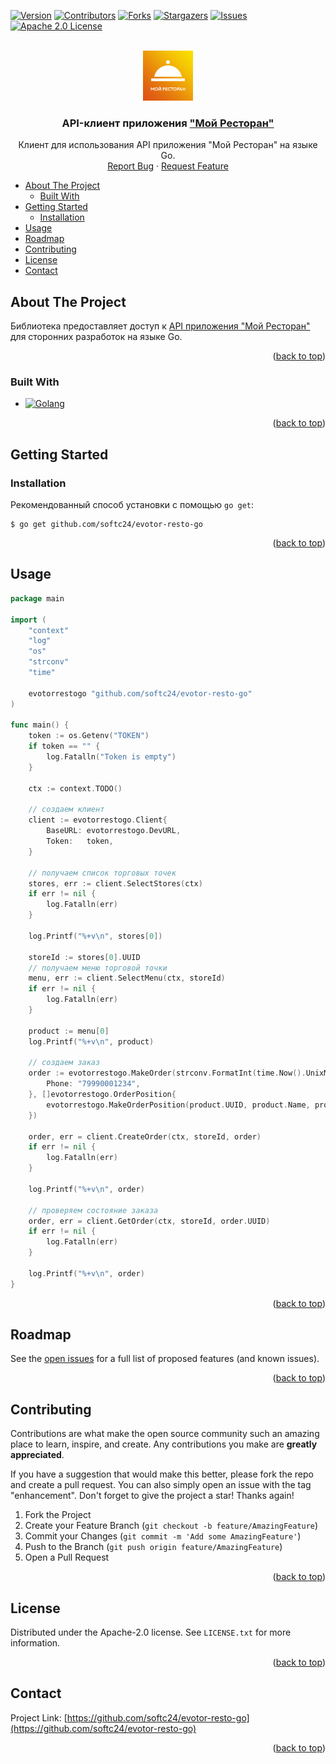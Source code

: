 <a name="readme-top"></a>

<!-- PROJECT SHIELDS -->
[![Version][version-shield]][version-url]
[![Contributors][contributors-shield]][contributors-url]
[![Forks][forks-shield]][forks-url]
[![Stargazers][stars-shield]][stars-url]
[![Issues][issues-shield]][issues-url]
[![Apache 2.0 License][license-shield]][license-url]



<!-- PROJECT LOGO -->
<br />
<div align="center">
  <a href="https://github.com/softc24/evotor-resto-go">
    <img src="docs/logo.png" alt="Logo" height="80">
  </a>

  <h3 align="center">API-клиент приложения <a href="https://market.evotor.ru/store/apps/06341a0a-a2d4-4d7f-a24f-fcc26531efb1">"Мой Ресторан"</a></h3>

  <p align="center">
    Клиент для использования API приложения "Мой Ресторан" на языке Go.
    <br />
    <!-- <a href="https://github.com/softc24/evotor-resto-go"><strong>Explore the docs »</strong></a>
    <br />
    <br />
    <a href="https://github.com/softc24/evotor-resto-go">View Demo</a>
    · -->
    <a href="https://github.com/softc24/evotor-resto-go/issues">Report Bug</a>
    ·
    <a href="https://github.com/softc24/evotor-resto-go/issues">Request Feature</a>
  </p>
</div>

<!-- TABLE OF CONTENTS -->
- [About The Project](#about-the-project)
  - [Built With](#built-with)
- [Getting Started](#getting-started)
  - [Installation](#installation)
- [Usage](#usage)
- [Roadmap](#roadmap)
- [Contributing](#contributing)
- [License](#license)
- [Contact](#contact)


<!-- ABOUT THE PROJECT -->
## About The Project

<!-- [![Product Name Screen Shot][product-screenshot]](https://example.com) -->

Библиотека предоставляет доступ к <a href="https://resto.evotor.tech/docs/">API приложения "Мой Ресторан"</a> для сторонних разработок на языке Go.

<p align="right">(<a href="#readme-top">back to top</a>)</p>



### Built With

* [![Golang][Golang]][Golang-url]

<p align="right">(<a href="#readme-top">back to top</a>)</p>



<!-- GETTING STARTED -->
## Getting Started

### Installation

Рекомендованный способ установки с помощью `go get`:

```
$ go get github.com/softc24/evotor-resto-go
```

<p align="right">(<a href="#readme-top">back to top</a>)</p>



<!-- USAGE EXAMPLES -->
## Usage

```go
package main

import (
	"context"
	"log"
	"os"
	"strconv"
	"time"

	evotorrestogo "github.com/softc24/evotor-resto-go"
)

func main() {
	token := os.Getenv("TOKEN")
	if token == "" {
		log.Fatalln("Token is empty")
	}

	ctx := context.TODO()

    // создаем клиент
	client := evotorrestogo.Client{
		BaseURL: evotorrestogo.DevURL,
		Token:   token,
	}

    // получаем список торговых точек
	stores, err := client.SelectStores(ctx)
	if err != nil {
		log.Fatalln(err)
	}

	log.Printf("%+v\n", stores[0])

	storeId := stores[0].UUID
    // получаем меню торговой точки
	menu, err := client.SelectMenu(ctx, storeId)
	if err != nil {
		log.Fatalln(err)
	}

	product := menu[0]
	log.Printf("%+v\n", product)

    // создаем заказ
	order := evotorrestogo.MakeOrder(strconv.FormatInt(time.Now().UnixMilli(), 32), "Комментарий", evotorrestogo.Contacts{
		Phone: "79990001234",
	}, []evotorrestogo.OrderPosition{
		evotorrestogo.MakeOrderPosition(product.UUID, product.Name, product.Price+100, product.Price+50, 1000),
	})

	order, err = client.CreateOrder(ctx, storeId, order)
	if err != nil {
		log.Fatalln(err)
	}

	log.Printf("%+v\n", order)

    // проверяем состояние заказа
	order, err = client.GetOrder(ctx, storeId, order.UUID)
	if err != nil {
		log.Fatalln(err)
	}

	log.Printf("%+v\n", order)
}


```

<!-- _For more examples, please refer to the [Documentation](https://example.com)_ -->

<p align="right">(<a href="#readme-top">back to top</a>)</p>



<!-- ROADMAP -->
## Roadmap

See the [open issues](https://github.com/softc24/evotor-resto-go/issues) for a full list of proposed features (and known issues).

<p align="right">(<a href="#readme-top">back to top</a>)</p>



<!-- CONTRIBUTING -->
## Contributing

Contributions are what make the open source community such an amazing place to learn, inspire, and create. Any contributions you make are **greatly appreciated**.

If you have a suggestion that would make this better, please fork the repo and create a pull request. You can also simply open an issue with the tag "enhancement".
Don't forget to give the project a star! Thanks again!

1. Fork the Project
2. Create your Feature Branch (`git checkout -b feature/AmazingFeature`)
3. Commit your Changes (`git commit -m 'Add some AmazingFeature'`)
4. Push to the Branch (`git push origin feature/AmazingFeature`)
5. Open a Pull Request

<p align="right">(<a href="#readme-top">back to top</a>)</p>



<!-- LICENSE -->
## License

Distributed under the Apache-2.0 license. See `LICENSE.txt` for more information.

<p align="right">(<a href="#readme-top">back to top</a>)</p>



<!-- CONTACT -->
## Contact

Project Link: [https://github.com/softc24/evotor-resto-go](https://github.com/softc24/evotor-resto-go)

<p align="right">(<a href="#readme-top">back to top</a>)</p>



<!-- ACKNOWLEDGMENTS -->
<!-- ## Acknowledgments

Use this space to list resources you find helpful and would like to give credit to. I've included a few of my favorites to kick things off!

* [Choose an Open Source License](https://choosealicense.com)
* [GitHub Emoji Cheat Sheet](https://www.webpagefx.com/tools/emoji-cheat-sheet)
* [Malven's Flexbox Cheatsheet](https://flexbox.malven.co/)
* [Malven's Grid Cheatsheet](https://grid.malven.co/)
* [Img Shields](https://shields.io)
* [GitHub Pages](https://pages.github.com)
* [Font Awesome](https://fontawesome.com)
* [React Icons](https://react-icons.github.io/react-icons/search)

<p align="right">(<a href="#readme-top">back to top</a>)</p> -->



<!-- MARKDOWN LINKS & IMAGES -->
<!-- https://www.markdownguide.org/basic-syntax/#reference-style-links -->
[contributors-shield]: https://img.shields.io/github/contributors/softc24/evotor-resto-go.svg?style=for-the-badge
[contributors-url]: https://github.com/softc24/evotor-resto-go/graphs/contributors
[forks-shield]: https://img.shields.io/github/forks/softc24/evotor-resto-go.svg?style=for-the-badge
[forks-url]: https://github.com/softc24/evotor-resto-go/network/members
[stars-shield]: https://img.shields.io/github/stars/softc24/evotor-resto-go.svg?style=for-the-badge
[stars-url]: https://github.com/softc24/evotor-resto-go/stargazers
[issues-shield]: https://img.shields.io/github/issues/softc24/evotor-resto-go.svg?style=for-the-badge
[issues-url]: https://github.com/softc24/evotor-resto-go/issues
[license-shield]: https://img.shields.io/github/license/softc24/evotor-resto-go.svg?style=for-the-badge
[license-url]: https://github.com/softc24/evotor-resto-go/blob/master/LICENSE.txt
[version-shield]: https://img.shields.io/github/go-mod/go-version/softc24/evotor-resto-go.svg?style=for-the-badge
[version-url]: https://pkg.go.dev/github.com/softc24/evotor-resto-go
[product-screenshot]: docs/screenshot.png
[Golang]: https://img.shields.io/badge/Golang-000000?style=for-the-badge&logo=go&logoColor=white
[Golang-url]: https://go.dev/